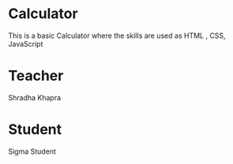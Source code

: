 # Calculator
This is a basic Calculator where the skills are used as HTML , CSS, JavaScript

# Teacher
Shradha Khapra

# Student 
Sigma Student